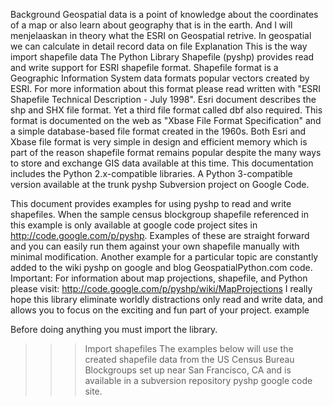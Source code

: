 Background
Geospatial data is a point of knowledge about the coordinates of a map or also learn about geography that is in the earth. And I will menjelaaskan in theory what the ESRI on Geospatial retrive. In geospatial we can calculate in detail record data on file
Explanation
This is the way import shapefile data
The Python Library Shapefile (pyshp) provides read and write support for ESRI shapefile format. Shapefile format is a Geographic Information System data formats popular vectors created by ESRI. For more information about this format please read written with "ESRI Shapefile Technical Description - July 1998". Esri document describes the shp and SHX file format. Yet a third file format called dbf also required. This format is documented on the web as "Xbase File Format Specification" and a simple database-based file format created in the 1960s. Both Esri and Xbase file format is very simple in design and efficient memory which is part of the reason shapefile format remains popular despite the many ways to store and exchange GIS data available at this time.
 This documentation includes the Python 2.x-compatible libraries. A Python 3-compatible version available at the trunk pyshp Subversion project on Google Code.

This document provides examples for using pyshp to read and write shapefiles.
 When the sample census blockgroup shapefile referenced in this example is only available at google code project sites in http://code.google.com/p/pyshp. Examples of these are straight forward and you can easily run them against your own shapefile manually with minimal modification. Another example for a particular topic are constantly added to the wiki pyshp on google and blog GeospatialPython.com code.
Important: For information about map projections, shapefile, and Python please visit: http://code.google.com/p/pyshp/wiki/MapProjections
 I really hope this library eliminate worldly distractions only read and write data, and allows you to focus on the exciting and fun part of your project.
example

Before doing anything you must import the library.

>>> Import shapefiles
The examples below will use the created shapefile data from the US Census Bureau Blockgroups set up near San Francisco, CA and is available in a subversion repository pyshp google code site.

